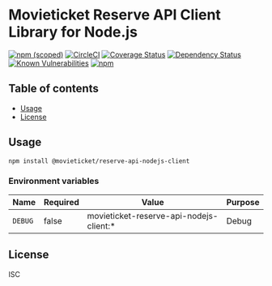 # Movieticket Reserve API Client Library for Node.js

[![npm (scoped)](https://img.shields.io/npm/v/@movieticket/reserve-api-nodejs-client.svg)](https://www.npmjs.com/package/@movieticket/reserve-api-nodejs-client)
[![CircleCI](https://circleci.com/gh/movieticket/reserve-api-nodejs-client.svg?style=svg)](https://circleci.com/gh/movieticket/reserve-api-nodejs-client)
[![Coverage Status](https://coveralls.io/repos/github/movieticket/reserve-api-nodejs-client/badge.svg?branch=master)](https://coveralls.io/github/movieticket/reserve-api-nodejs-client?branch=master)
[![Dependency Status](https://img.shields.io/david/movieticket/reserve-api-nodejs-client.svg)](https://david-dm.org/movieticket/reserve-api-nodejs-client)
[![Known Vulnerabilities](https://snyk.io/test/github/movieticket/reserve-api-nodejs-client/badge.svg?targetFile=package.json)](https://snyk.io/test/github/movieticket/reserve-api-nodejs-client?targetFile=package.json)
[![npm](https://img.shields.io/npm/dm/@movieticket/reserve-api-nodejs-client.svg)](https://nodei.co/npm/@movieticket/reserve-api-nodejs-client/)

## Table of contents

* [Usage](#usage)
* [License](#license)

## Usage

```shell
npm install @movieticket/reserve-api-nodejs-client
```

### Environment variables

| Name    | Required | Value                                   | Purpose |
| ------- | -------- | --------------------------------------- | ------- |
| `DEBUG` | false    | movieticket-reserve-api-nodejs-client:* | Debug   |

## License

ISC
